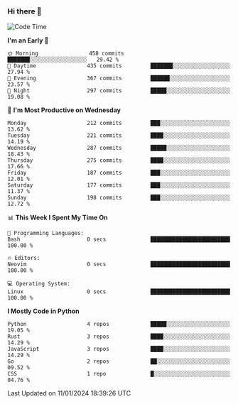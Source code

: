 ### Hi there 👋
<!--START_SECTION:waka-->
![Code Time](http://img.shields.io/badge/Code%20Time-214%20hrs%2055%20mins-blue)

**I'm an Early 🐤** 

```text
🌞 Morning                458 commits         ███████░░░░░░░░░░░░░░░░░░   29.42 % 
🌆 Daytime                435 commits         ███████░░░░░░░░░░░░░░░░░░   27.94 % 
🌃 Evening                367 commits         ██████░░░░░░░░░░░░░░░░░░░   23.57 % 
🌙 Night                  297 commits         █████░░░░░░░░░░░░░░░░░░░░   19.08 % 
```
📅 **I'm Most Productive on Wednesday** 

```text
Monday                   212 commits         ███░░░░░░░░░░░░░░░░░░░░░░   13.62 % 
Tuesday                  221 commits         ████░░░░░░░░░░░░░░░░░░░░░   14.19 % 
Wednesday                287 commits         █████░░░░░░░░░░░░░░░░░░░░   18.43 % 
Thursday                 275 commits         ████░░░░░░░░░░░░░░░░░░░░░   17.66 % 
Friday                   187 commits         ███░░░░░░░░░░░░░░░░░░░░░░   12.01 % 
Saturday                 177 commits         ███░░░░░░░░░░░░░░░░░░░░░░   11.37 % 
Sunday                   198 commits         ███░░░░░░░░░░░░░░░░░░░░░░   12.72 % 
```


📊 **This Week I Spent My Time On** 

```text
💬 Programming Languages: 
Bash                     0 secs              █████████████████████████   100.00 % 

🔥 Editors: 
Neovim                   0 secs              █████████████████████████   100.00 % 

💻 Operating System: 
Linux                    0 secs              █████████████████████████   100.00 % 
```

**I Mostly Code in Python** 

```text
Python                   4 repos             █████░░░░░░░░░░░░░░░░░░░░   19.05 % 
Rust                     3 repos             ████░░░░░░░░░░░░░░░░░░░░░   14.29 % 
JavaScript               3 repos             ████░░░░░░░░░░░░░░░░░░░░░   14.29 % 
Go                       2 repos             ██░░░░░░░░░░░░░░░░░░░░░░░   09.52 % 
CSS                      1 repo              █░░░░░░░░░░░░░░░░░░░░░░░░   04.76 % 
```




 Last Updated on 11/01/2024 18:39:26 UTC
<!--END_SECTION:waka-->

<!--
**YoganshSharma/YoganshSharma** is a ✨ _special_ ✨ repository because its `README.md` (this file) appears on your GitHub profile.

Here are some ideas to get you started:

- 🔭 I’m currently working on ...
- 🌱 I’m currently learning ...
- 👯 I’m looking to collaborate on ...
- 🤔 I’m looking for help with ...
- 💬 Ask me about ...
- 📫 How to reach me: ...
- 😄 Pronouns: ...
- ⚡ Fun fact: ...
-->
